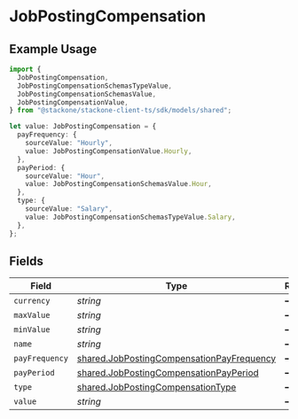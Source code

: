 # JobPostingCompensation

## Example Usage

```typescript
import {
  JobPostingCompensation,
  JobPostingCompensationSchemasTypeValue,
  JobPostingCompensationSchemasValue,
  JobPostingCompensationValue,
} from "@stackone/stackone-client-ts/sdk/models/shared";

let value: JobPostingCompensation = {
  payFrequency: {
    sourceValue: "Hourly",
    value: JobPostingCompensationValue.Hourly,
  },
  payPeriod: {
    sourceValue: "Hour",
    value: JobPostingCompensationSchemasValue.Hour,
  },
  type: {
    sourceValue: "Salary",
    value: JobPostingCompensationSchemasTypeValue.Salary,
  },
};
```

## Fields

| Field                                                                                                         | Type                                                                                                          | Required                                                                                                      | Description                                                                                                   |
| ------------------------------------------------------------------------------------------------------------- | ------------------------------------------------------------------------------------------------------------- | ------------------------------------------------------------------------------------------------------------- | ------------------------------------------------------------------------------------------------------------- |
| `currency`                                                                                                    | *string*                                                                                                      | :heavy_minus_sign:                                                                                            | N/A                                                                                                           |
| `maxValue`                                                                                                    | *string*                                                                                                      | :heavy_minus_sign:                                                                                            | N/A                                                                                                           |
| `minValue`                                                                                                    | *string*                                                                                                      | :heavy_minus_sign:                                                                                            | N/A                                                                                                           |
| `name`                                                                                                        | *string*                                                                                                      | :heavy_minus_sign:                                                                                            | N/A                                                                                                           |
| `payFrequency`                                                                                                | [shared.JobPostingCompensationPayFrequency](../../../sdk/models/shared/jobpostingcompensationpayfrequency.md) | :heavy_minus_sign:                                                                                            | N/A                                                                                                           |
| `payPeriod`                                                                                                   | [shared.JobPostingCompensationPayPeriod](../../../sdk/models/shared/jobpostingcompensationpayperiod.md)       | :heavy_minus_sign:                                                                                            | N/A                                                                                                           |
| `type`                                                                                                        | [shared.JobPostingCompensationType](../../../sdk/models/shared/jobpostingcompensationtype.md)                 | :heavy_minus_sign:                                                                                            | N/A                                                                                                           |
| `value`                                                                                                       | *string*                                                                                                      | :heavy_minus_sign:                                                                                            | N/A                                                                                                           |